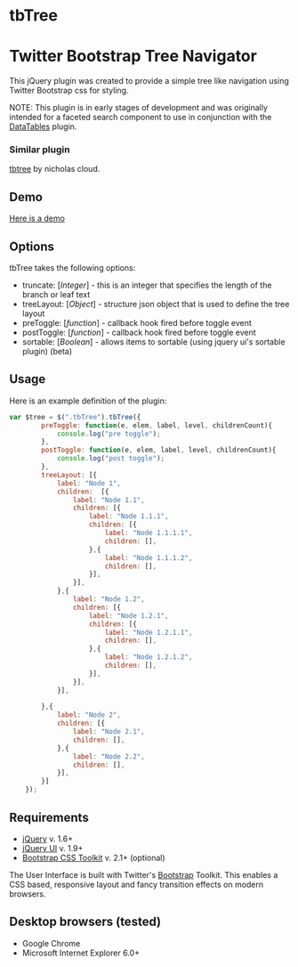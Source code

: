 tbTree
======
# Twitter Bootstrap Tree Navigator
This jQuery plugin was created to provide a simple tree like navigation using Twitter Bootstrap css for styling.

NOTE: This plugin is in early stages of development and was originally intended for a faceted search component to use in conjunction with the [DataTables](http://datatables.net/) plugin.

### Similar plugin
[tbtree](https://github.com/nicholascloud/tbtree) by nicholas cloud.

## Demo
[Here is a demo](http://jsfiddle.net/jschell12/axqTU/7/)

## Options
tbTree takes the following options:
* truncate: [<i>Integer</i>] - this is an integer that specifies the length of the branch or leaf text
* treeLayout: [<i>Object</i>] - structure json object that is used to define the tree layout
* preToggle: [<i>function</i>] - callback hook fired before toggle event
* postToggle: [<i>function</i>] - callback hook fired before toggle event
* sortable: [<i>Boolean</i>] - allows items to sortable (using jquery ui's sortable plugin) (beta)

## Usage ##
Here is an example definition of the plugin:

```javascript
var $tree = $(".tbTree").tbTree({
        preToggle: function(e, elem, label, level, childrenCount){
            console.log("pre toggle");
        },
        postToggle: function(e, elem, label, level, childrenCount){
            console.log("post toggle");            
        },
        treeLayout: [{
            label: "Node 1",
            children:  [{
                label: "Node 1.1",
                children: [{
                    label: "Node 1.1.1",
                    children: [{
                        label: "Node 1.1.1.1",
                        children: [],
                    },{
                        label: "Node 1.1.1.2",
                        children: [],
                    }],
                }],
            },{
                label: "Node 1.2",                
                children: [{
                    label: "Node 1.2.1",
                    children: [{
                        label: "Node 1.2.1.1",
                        children: [],
                    },{
                        label: "Node 1.2.1.2",
                        children: [],
                    }],
                }],
            }],
        
        },{
            label: "Node 2",
            children: [{
                label: "Node 2.1",
                children: [],
            },{
                label: "Node 2.2",
                children: [],
            }],
        }]
    }); 
```

## Requirements
* [jQuery](http://jquery.com/) v. 1.6+
* [jQuery UI](http://api.jqueryui.com/) v. 1.9+
* [Bootstrap CSS Toolkit](https://github.com/twitter/bootstrap/) v. 2.1+ (optional)
 
The User Interface is built with Twitter's [Bootstrap](https://github.com/twitter/bootstrap/) Toolkit. This enables a CSS based, responsive layout and fancy transition effects on modern browsers.


## Desktop browsers (tested)
* Google Chrome
* Microsoft Internet Explorer 6.0+